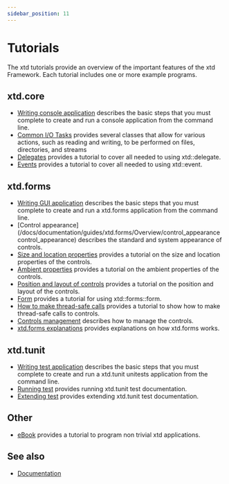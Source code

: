 ```yaml
---
sidebar_position: 11
---
```


# Tutorials

The xtd tutorials provide an overview of the important features of the xtd Framework. Each tutorial includes one or more example programs. 

## xtd.core

* [Writing console application](/docs/documentation/guides/Overview/Tutorials/writing_applicaion_console) describes the basic steps that you must complete to create and run a console application from the command line.
* [Common I/O Tasks](/docs/documentation/guides/xtd.core/common_io_tasks) provides several classes that allow for various actions, such as reading and writing, to be performed on files, directories, and streams
* [Delegates](/docs/documentation/guides/xtd.core/types_overview/delegates) provides a tutorial to cover all needed to using xtd::delegate.
* [Events](/docs/documentation/guides/xtd.core/types_overview/events.md) provides a tutorial to cover all needed to using xtd::event.

## xtd.forms

* [Writing GUI application](/docs/documentation/guides/Overview/Tutorials/writing_applicaion_gui) describes the basic steps that you must complete to create and run a xtd.forms application from the command line.
* [Control appearance](/docs/documentation/guides/xtd.forms/Overview/control_appearance control_appearance) describes the standard and system appearance of controls.
* [Size and location properties](/docs/documentation/guides/xtd.forms/Overview/size_and_location_properties) provides a tutorial on the size and location properties of the controls.
* [Ambient properties](/docs/documentation/guides/xtd.forms/Overview/ambient_properties) provides a tutorial on the ambient properties of the controls.
* [Position and layout of controls](/docs/documentation/guides/xtd.forms/Controls/position_and_layout_of_controls) provides a tutorial on the position and layout of the controls.
* [Form](/docs/documentation/guides/Overview/Tutorials/form) provides a tutorial for using xtd::forms::form.
* [How to make thread-safe calls](/docs/documentation/guides/xtd.forms/Controls/Common%20tasks/thread_safe_control_call) provides a tutorial to show how to make thread-safe calls to controls.
* [Controls management](/docs/documentation/guides/xtd.forms/Overview/controls_management) describes how to manage the controls.
* [xtd.forms explanations](/docs/documentation/guides/xtd.forms/Overview/xtd_forms_overview) provides explanations on how xtd.forms works.

## xtd.tunit

* [Writing test application](/docs/documentation/guides/Overview/Tutorials/writing_applicaion_test) describes the basic steps that you must complete to create and run a xtd.tunit unitests application from the command line.
* [Running test](/docs/documentation/guides/xtd.tunit/Overview/writing_applicaion_running_test) provides running xtd.tunit test documentation.
* [Extending test](/docs/documentation/guides/xtd.tunit/Overview/writing_applicaion_extending_test) provides extending xtd.tunit test documentation.

## Other

* [eBook](/docs/documentation/ebook) provides a tutorial to program non trivial xtd applications.

## See also

* [Documentation](/docs/documentation)
